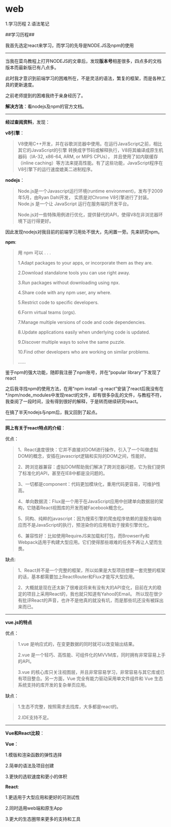 # web

1.学习历程
2.语法笔记

##学习历程##

我首先选定react来学习，而学习的先导是NODE.JS及npm的使用

*******************************

当我在菜鸟教程上打开NODEJS的文章后，发现**版本号**相差很多，四点多的文档版本而最新版已有八点多。

此时我才意识到前端学习的困难所在，不是灵活的语法，繁复的框架，而是各种工具的更新速度。

之前老师提到的困难我终于亲身经历了。

**解决方法**：看nodejs及npm的官方文档。

*****************************

**经过查阅资料**，发现：

**v8引擎**：

>V8使用C++开发，并在谷歌浏览器中使用。在运行JavaScript之前，相比其它的JavaScript的引擎
转换成字节码或解释执行，V8将其编译成原生机器码（IA-32, x86-64, ARM, or MIPS CPUs），
并且使用了如内联缓存（inline caching）等方法来提高性能。有了这些功能，JavaScript程序在
V8引擎下的运行速度媲美二进制程序。

**nodejs**：

>Node.js是一个Javascript运行环境(runtime environment)，发布于2009年5月，由Ryan Dahl开发，
实质是对Chrome V8引擎进行了封装。Node.js 是一个让 JavaScript 运行在服务端的开发平台。
>
>Node.js对一些特殊用例进行优化，提供替代的API，使得V8在非浏览器环境下运行得更好。

因此发现nodejs对我目前的前端学习用处不很大，先闲置一旁。先来研究npm。

**npm**:

>用 npm 可以 . . .
>
>1.Adapt packages to your apps, or incorporate them as they are.
>
>2.Download standalone tools you can use right away.
>
>3.Run packages without downloading using npx.
>
>4.Share code with any npm user, any where.
>
>5.Restrict code to specific developers.
>
>6.Form virtual teams (orgs).
>
>7.Manage multiple versions of code and code dependencies.
>
>8.Update applications easily when underlying code is updated.
>
>9.Discover multiple ways to solve the same puzzle.
>
>10.Find other developers who are working on similar problems.
>
>......

鉴于npm的强大功能，随即我注册了npm账号，并在“popular library”下发现了react

之后我寻找npm的使用方法，在用“npm install -g react”安装了react后我没有在*/npm/node_modules中发现react的文件，却有很多杂乱的文件，与教程不符，我查阅了一段时间，没有得到很好的解释，于是转而继续研究react。

在搞了半天nodejs与npm后，我又回到了起点。

******************************************************

**网上有关于react特点的介绍**：

优点：

>1、React速度很快：它并不直接对DOM进行操作，引入了一个叫做虚拟DOM的概念，安插在javascript逻辑和实际的DOM之间，性能好。
>
>2、跨浏览器兼容：虚拟DOM帮助我们解决了跨浏览器问题，它为我们提供了标准化的API，甚至在IE8中都是没问题的。
>
>3、一切都是component：代码更加模块化，重用代码更容易，可维护性高。
>
>4、单向数据流：Flux是一个用于在JavaScript应用中创建单向数据层的架构，它随着React视图库的开发而被Facebook概念化。
>
>5、同构、纯粹的javascript：因为搜索引擎的爬虫程序依赖的是服务端响应而不是JavaScript的执行，预渲染你的应用有助于搜索引擎优化。
>
>6、兼容性好：比如使用RequireJS来加载和打包，而Browserify和Webpack适用于构建大型应用。它们使得那些艰难的任务不再让人望而生畏。

缺点:

>1、React并不是一个完整的框架，所以如果是大型项目想要一套完整的框架的话，基本都需要加上ReactRouter和Flux才能写大型应用。
>
>2、大概就是现在还太新了很难说将来有没有大的API变化，目前在大的稳定的项目上采用React的，我也就只知道有Yahoo的Email。
所以现在很少有批评React的声音，也许不是他真的就没有坑，而是那些坑还没有被踩出来而已。


******************************************************

**vue.js的特点**

优点：

>1.vue 是响应式的，在变更数据的同时就可以改变输出结果。
>
>2.vue 是一个轻巧、高性能、可组件化的MVVM库，同时拥有非常容易上手的API。
>
>3.vue 的核心库只关注视图层，并且非常容易学习，非常容易与其它库或已有项目整合。另一方面，Vue 完全有能力驱动采用单文件组件和 Vue 生态系统支持的库开发的复杂单页应用。

缺点：

>1.生态不完整，按照需求去找库，大多都是react的。
>
>2.IDE支持不足。

*****************************************************

**Vue和React比较**：

**Vue**：

1.模版和渲染函数的弹性选择

2.简单的语法及项目创建

3.更快的选软速度和更小的体积

**React**:  

1.更适用于大型应用和更好的可测试性

2.同时适用web端和原生App

3.更大的生态圈带来更多的支持和工具